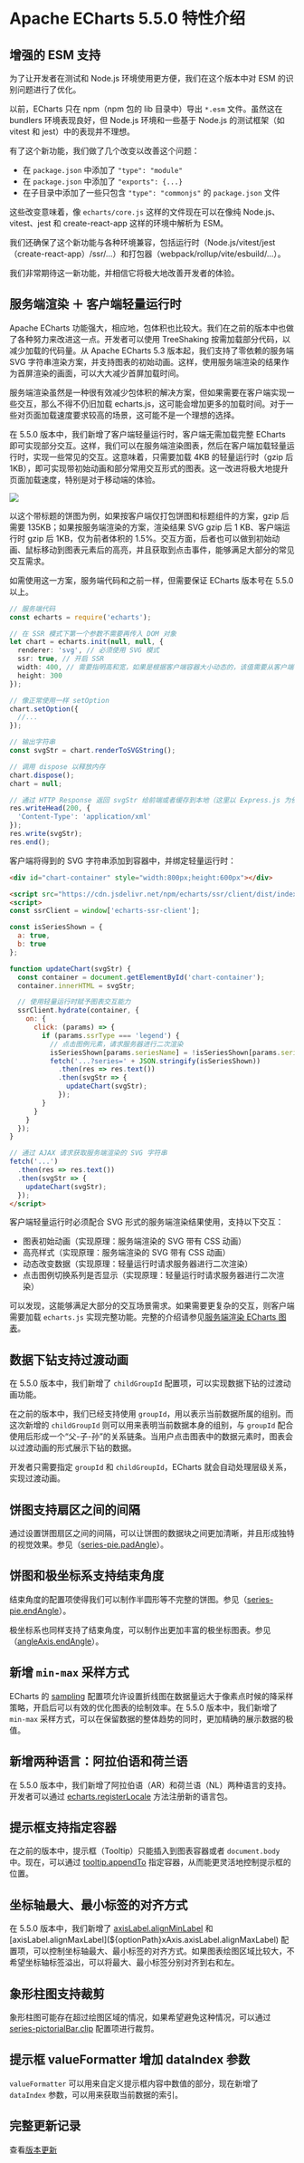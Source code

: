 # Apache ECharts 5.5.0 特性介绍

## 增强的 ESM 支持

为了让开发者在测试和 Node.js 环境使用更方便，我们在这个版本中对 ESM 的识别问题进行了优化。

以前，ECharts 只在 npm（npm 包的 lib 目录中）导出 `*.esm` 文件。虽然这在 bundlers 环境表现良好，但 Node.js 环境和一些基于 Node.js 的测试框架（如 vitest 和 jest）中的表现并不理想。

有了这个新功能，我们做了几个改变以改善这个问题：

- 在 `package.json` 中添加了 `"type": "module"`
- 在 `package.json` 中添加了 `"exports": {...}`
- 在子目录中添加了一些只包含 `"type": "commonjs"` 的 `package.json` 文件

这些改变意味着，像 `echarts/core.js` 这样的文件现在可以在像纯 Node.js、vitest、jest 和 create-react-app 这样的环境中解析为 ESM。

我们还确保了这个新功能与各种环境兼容，包括运行时（Node.js/vitest/jest（create-react-app）/ssr/…）和打包器（webpack/rollup/vite/esbuild/…）。

我们非常期待这一新功能，并相信它将极大地改善开发者的体验。

## 服务端渲染 ＋ 客户端轻量运行时

Apache ECharts 功能强大，相应地，包体积也比较大。我们在之前的版本中也做了各种努力来改进这一点。开发者可以使用 TreeShaking 按需加载部分代码，以减少加载的代码量。从 Apache ECharts 5.3 版本起，我们支持了零依赖的服务端 SVG 字符串渲染方案，并支持图表的初始动画。这样，使用服务端渲染的结果作为首屏渲染的画面，可以大大减少首屏加载时间。

服务端渲染虽然是一种很有效减少包体积的解决方案，但如果需要在客户端实现一些交互，那么不得不仍旧加载 echarts.js，这可能会增加更多的加载时间。对于一些对页面加载速度要求较高的场景，这可能不是一个理想的选择。

在 5.5.0 版本中，我们新增了客户端轻量运行时，客户端无需加载完整 ECharts 即可实现部分交互。这样，我们可以在服务端渲染图表，然后在客户端加载轻量运行时，实现一些常见的交互。这意味着，只需要加载 4KB 的轻量运行时（gzip 后 1KB），即可实现带初始动画和部分常用交互形式的图表。这一改进将极大地提升页面加载速度，特别是对于移动端的体验。

![](images/5-5-0/ssr-example.png)

以这个带标题的饼图为例，如果按客户端仅打包饼图和标题组件的方案，gzip 后需要 135KB；如果按服务端渲染的方案，渲染结果 SVG gzip 后 1 KB、客户端运行时 gzip 后 1KB，仅为前者体积的 1.5%。交互方面，后者也可以做到初始动画、鼠标移动到图表元素后的高亮，并且获取到点击事件，能够满足大部分的常见交互需求。

如需使用这一方案，服务端代码和之前一样，但需要保证 ECharts 版本号在 5.5.0 以上。

```ts
// 服务端代码
const echarts = require('echarts');

// 在 SSR 模式下第一个参数不需要再传入 DOM 对象
let chart = echarts.init(null, null, {
  renderer: 'svg', // 必须使用 SVG 模式
  ssr: true, // 开启 SSR
  width: 400, // 需要指明高和宽，如果是根据客户端容器大小动态的，该值需要从客户端得到
  height: 300
});

// 像正常使用一样 setOption
chart.setOption({
  //...
});

// 输出字符串
const svgStr = chart.renderToSVGString();

// 调用 dispose 以释放内存
chart.dispose();
chart = null;

// 通过 HTTP Response 返回 svgStr 给前端或者缓存到本地（这里以 Express.js 为例）：
res.writeHead(200, {
  'Content-Type': 'application/xml'
});
res.write(svgStr);
res.end();
```

客户端将得到的 SVG 字符串添加到容器中，并绑定轻量运行时：

```html
<div id="chart-container" style="width:800px;height:600px"></div>

<script src="https://cdn.jsdelivr.net/npm/echarts/ssr/client/dist/index.min.js"></script>
<script>
const ssrClient = window['echarts-ssr-client'];

const isSeriesShown = {
  a: true,
  b: true
};

function updateChart(svgStr) {
  const container = document.getElementById('chart-container');
  container.innerHTML = svgStr;

  // 使用轻量运行时赋予图表交互能力
  ssrClient.hydrate(container, {
    on: {
      click: (params) => {
        if (params.ssrType === 'legend') {
          // 点击图例元素，请求服务器进行二次渲染
          isSeriesShown[params.seriesName] = !isSeriesShown[params.seriesName];
          fetch('...?series=' + JSON.stringify(isSeriesShown))
            .then(res => res.text())
            .then(svgStr => {
              updateChart(svgStr);
            });
        }
      }
    }
  });
}

// 通过 AJAX 请求获取服务端渲染的 SVG 字符串
fetch('...')
  .then(res => res.text())
  .then(svgStr => {
    updateChart(svgStr);
  });
</script>
```

客户端轻量运行时必须配合 SVG 形式的服务端渲染结果使用，支持以下交互：

- 图表初始动画（实现原理：服务端渲染的 SVG 带有 CSS 动画）
- 高亮样式（实现原理：服务端渲染的 SVG 带有 CSS 动画）
- 动态改变数据（实现原理：轻量运行时请求服务器进行二次渲染）
- 点击图例切换系列是否显示（实现原理：轻量运行时请求服务器进行二次渲染）

可以发现，这能够满足大部分的交互场景需求。如果需要更复杂的交互，则客户端需要加载 `echarts.js` 实现完整功能。完整的介绍请参见[服务端渲染 ECharts 图表](${lang}/how-to/cross-platform/server)。

## 数据下钻支持过渡动画

在 5.5.0 版本中，我们新增了 `childGroupId` 配置项，可以实现数据下钻的过渡动画功能。

在之前的版本中，我们已经支持使用 `groupId`，用以表示当前数据所属的组别。而这次新增的 `childGroupId` 则可以用来表明当前数据本身的组别，与 `groupId` 配合使用后形成一个“父-子-孙”的关系链条。当用户点击图表中的数据元素时，图表会以过渡动画的形式展示下钻的数据。

<md-example src="bar-multi-drilldown" width="100%" height="400" />

开发者只需要指定 `groupId` 和 `childGroupId`，ECharts 就会自动处理层级关系，实现过渡动画。

## 饼图支持扇区之间的间隔

通过设置饼图扇区之间的间隔，可以让饼图的数据块之间更加清晰，并且形成独特的视觉效果。参见（[series-pie.padAngle](${optionPath}series-pie.padAngle)）。

<md-example src="pie-padAngle" width="100%" height="400" />

## 饼图和极坐标系支持结束角度

结束角度的配置项使得我们可以制作半圆形等不完整的饼图。参见（[series-pie.endAngle](${optionPath}series-pie.endAngle)）。

<md-example src="pie-half-donut" width="100%" height="400" />

极坐标系也同样支持了结束角度，可以制作出更加丰富的极坐标图表。参见（[angleAxis.endAngle](${optionPath}angleAxis.endAngle)）。

<md-example src="polar-endAngle" width="100%" height="400" />

## 新增 `min-max` 采样方式

ECharts 的 [sampling](${optionPath}series-line.sampling) 配置项允许设置折线图在数据量远大于像素点时候的降采样策略，开启后可以有效的优化图表的绘制效率。在 5.5.0 版本中，我们新增了 `min-max` 采样方式，可以在保留数据的整体趋势的同时，更加精确的展示数据的极值。

## 新增两种语言：阿拉伯语和荷兰语

在 5.5.0 版本中，我们新增了阿拉伯语（AR）和荷兰语（NL）两种语言的支持。开发者可以通过 [echarts.registerLocale](${mainSitePath}api.html#echarts.registerLocale) 方法注册新的语言包。

## 提示框支持指定容器

在之前的版本中，提示框（Tooltip）只能插入到图表容器或者 `document.body` 中。现在，可以通过 [tooltip.appendTo](${optionPath}tooltip.appendTo) 指定容器，从而能更灵活地控制提示框的位置。

## 坐标轴最大、最小标签的对齐方式

在 5.5.0 版本中，我们新增了 [axisLabel.alignMinLabel](${optionPath}xAxis.axisLabel.alignMinLabel) 和 [axisLabel.alignMaxLabel](${optionPath}xAxis.axisLabel.alignMaxLabel) 配置项，可以控制坐标轴最大、最小标签的对齐方式。如果图表绘图区域比较大，不希望坐标轴标签溢出，可以将最大、最小标签分别对齐到右和左。

<md-example src="doc-example/axis-label-align-min-max" width="100%" height="400" />

## 象形柱图支持裁剪

象形柱图可能存在超过绘图区域的情况，如果希望避免这种情况，可以通过 [series-pictorialBar.clip](${optionPath}series-pictorialBar.clip) 配置项进行裁剪。

## 提示框 valueFormatter 增加 dataIndex 参数

`valueFormatter` 可以用来自定义提示框内容中数值的部分，现在新增了 `dataIndex` 参数，可以用来获取当前数据的索引。

## 完整更新记录

查看[版本更新](${mainSitePath}changelog.html#v5-5-0)
